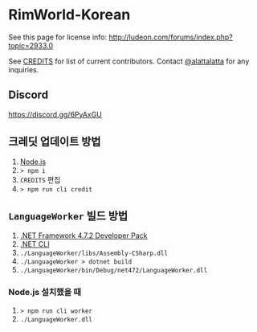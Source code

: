 ﻿# RimWorld-Korean

See this page for license info: http://ludeon.com/forums/index.php?topic=2933.0

See [CREDITS](./CREDITS) for list of current contributors. Contact [@alattalatta](https://github.com/alattalatta) for any inquiries.

## Discord

https://discord.gg/6PyAxGU

## 크레딧 업데이트 방법

1. [Node.js](https://nodejs.org/en/)
1. `> npm i`
1. `CREDITS` 편집
1. `> npm run cli credit`

## `LanguageWorker` 빌드 방법

1. [.NET Framework 4.7.2 Developer Pack](https://dotnet.microsoft.com/download/dotnet-framework/net472)
1. [.NET CLI](https://docs.microsoft.com/ko-kr/dotnet/core/tools/)
1. `./LanguageWorker/libs/Assembly-CSharp.dll`
1. `./LanguageWorker > dotnet build`
1. `./LanguageWorker/bin/Debug/net472/LanguageWorker.dll`

### Node.js 설치했을 때

1. `> npm run cli worker`
1. `./LanguageWorker.dll`